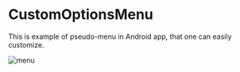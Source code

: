 # CustomOptionsMenu

This is example of pseudo-menu in Android app, that one can easily customize.

![menu](https://www.dropbox.com/s/1hjk3bn3sfs4fxr/device-2015-08-15-200118.png)
